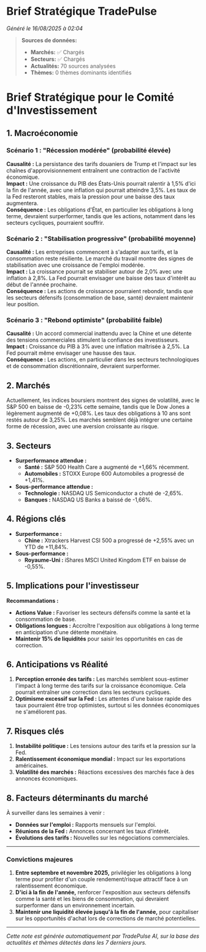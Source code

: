 # Brief Stratégique TradePulse

*Généré le 16/08/2025 à 02:04*

> **Sources de données:**
> - **Marchés:** ✅ Chargés
> - **Secteurs:** ✅ Chargés
> - **Actualités:** 70 sources analysées
> - **Thèmes:** 0 thèmes dominants identifiés

# Brief Stratégique pour le Comité d'Investissement

## 1. Macroéconomie

### Scénario 1 : "Récession modérée" (probabilité élevée)
**Causalité :** La persistance des tarifs douaniers de Trump et l'impact sur les chaînes d'approvisionnement entraînent une contraction de l'activité économique.  
**Impact :** Une croissance du PIB des États-Unis pourrait ralentir à 1,5% d'ici la fin de l'année, avec une inflation qui pourrait atteindre 3,5%. Les taux de la Fed resteront stables, mais la pression pour une baisse des taux augmentera.  
**Conséquence :** Les obligations d'État, en particulier les obligations à long terme, devraient surperformer, tandis que les actions, notamment dans les secteurs cycliques, pourraient souffrir.

### Scénario 2 : "Stabilisation progressive" (probabilité moyenne)
**Causalité :** Les entreprises commencent à s'adapter aux tarifs, et la consommation reste résiliente. Le marché du travail montre des signes de stabilisation avec une croissance de l'emploi modérée.  
**Impact :** La croissance pourrait se stabiliser autour de 2,0% avec une inflation à 2,8%. La Fed pourrait envisager une baisse des taux d'intérêt au début de l'année prochaine.  
**Conséquence :** Les actions de croissance pourraient rebondir, tandis que les secteurs défensifs (consommation de base, santé) devraient maintenir leur position.

### Scénario 3 : "Rebond optimiste" (probabilité faible)
**Causalité :** Un accord commercial inattendu avec la Chine et une détente des tensions commerciales stimulent la confiance des investisseurs.  
**Impact :** Croissance du PIB à 3% avec une inflation maîtrisée à 2,5%. La Fed pourrait même envisager une hausse des taux.  
**Conséquence :** Les actions, en particulier dans les secteurs technologiques et de consommation discrétionnaire, devraient surperformer.

## 2. Marchés
Actuellement, les indices boursiers montrent des signes de volatilité, avec le S&P 500 en baisse de -0,23% cette semaine, tandis que le Dow Jones a légèrement augmenté de +0,08%. Les taux des obligations à 10 ans sont restés autour de 3,25%. Les marchés semblent déjà intégrer une certaine forme de récession, avec une aversion croissante au risque.

## 3. Secteurs
- **Surperformance attendue :** 
  - **Santé :** S&P 500 Health Care a augmenté de +1,66% récemment.
  - **Automobiles :** STOXX Europe 600 Automobiles a progressé de +1,41%.
- **Sous-performance attendue :**
  - **Technologie :** NASDAQ US Semiconductor a chuté de -2,65%.
  - **Banques :** NASDAQ US Banks a baissé de -1,66%.

## 4. Régions clés
- **Surperformance :** 
  - **Chine :** Xtrackers Harvest CSI 500 a progressé de +2,55% avec un YTD de +11,84%.
- **Sous-performance :** 
  - **Royaume-Uni :** iShares MSCI United Kingdom ETF en baisse de -0,55%.

## 5. Implications pour l'investisseur
**Recommandations :**
- **Actions Value :** Favoriser les secteurs défensifs comme la santé et la consommation de base.
- **Obligations longues :** Accroître l'exposition aux obligations à long terme en anticipation d'une détente monétaire.
- **Maintenir 15% de liquidités** pour saisir les opportunités en cas de correction.

## 6. Anticipations vs Réalité
1. **Perception erronée des tarifs :** Les marchés semblent sous-estimer l'impact à long terme des tarifs sur la croissance économique. Cela pourrait entraîner une correction dans les secteurs cycliques.
2. **Optimisme excessif sur la Fed :** Les attentes d'une baisse rapide des taux pourraient être trop optimistes, surtout si les données économiques ne s'améliorent pas.

## 7. Risques clés
1. **Instabilité politique :** Les tensions autour des tarifs et la pression sur la Fed.
2. **Ralentissement économique mondial :** Impact sur les exportations américaines.
3. **Volatilité des marchés :** Réactions excessives des marchés face à des annonces économiques.

## 8. Facteurs déterminants du marché
À surveiller dans les semaines à venir :
- **Données sur l'emploi :** Rapports mensuels sur l'emploi.
- **Réunions de la Fed :** Annonces concernant les taux d'intérêt.
- **Évolutions des tarifs :** Nouvelles sur les négociations commerciales.

---

### Convictions majeures
1. **Entre septembre et novembre 2025,** privilégier les obligations à long terme pour profiter d'un couple rendement/risque attractif face à un ralentissement économique.
2. **D'ici à la fin de l'année,** renforcer l'exposition aux secteurs défensifs comme la santé et les biens de consommation, qui devraient surperformer dans un environnement incertain.
3. **Maintenir une liquidité élevée jusqu'à la fin de l'année,** pour capitaliser sur les opportunités d'achat lors de corrections de marché potentielles.

---

*Cette note est générée automatiquement par TradePulse AI, sur la base des actualités et thèmes détectés dans les 7 derniers jours.*
